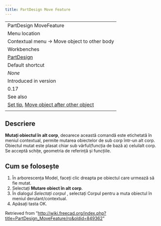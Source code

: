 ```yaml
---
title: PartDesign Move Feature
---
```

|  |
| --- |
| PartDesign MoveFeature |
| Menu location |
| Contextual menu → Move object to other body |
| Workbenches |
| [PartDesign](/PartDesign_Workbench "PartDesign Workbench") |
| Default shortcut |
| *None* |
| Introduced in version |
| 0.17 |
| See also |
| [Set tip](/PartDesign_MoveTip "PartDesign MoveTip"), [Move object after other object](/PartDesign_MoveFeatureInTree "PartDesign MoveFeatureInTree") |
|  |

## Descriere

**Mutați obiectul în alt corp**, deoarece această comandă este etichetată în meniul contextual, permite mutarea obiectelor de sub corp într-un alt corp. Obiectul mutat este plasat chiar sub vârful(funcția de bază a) celuilalt corp. Se acceptă schițe, geometria de referință și funcțiile.

## Cum se folosește

1. În arborescența Model, faceți clic dreapta pe obiectul care urmează să fie mutat.
2. Selectați **Mutare obiect în alt corp**.
3. În dialogul  *Selectați corpul* , selectați Corpul pentru a muta obiectul în meniul derulant/contextual.
4. Apăsați tasta OK.

Retrieved from "<http://wiki.freecad.org/index.php?title=PartDesign_MoveFeature/ro&oldid=849362>"